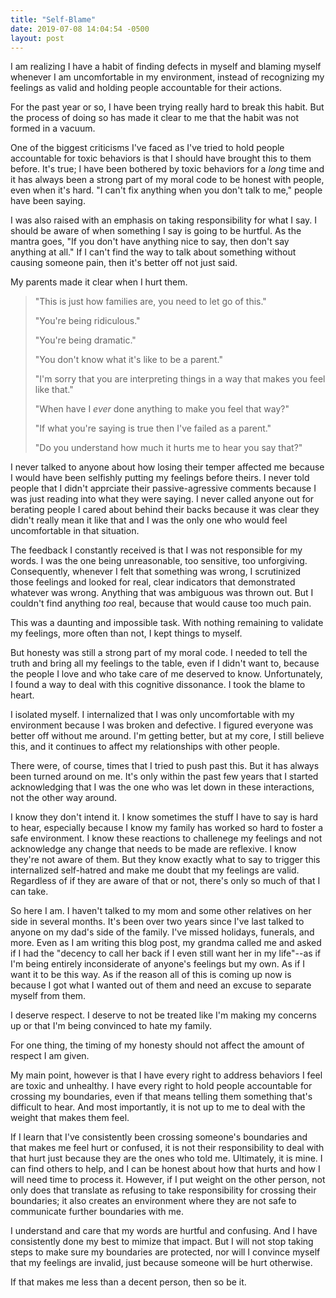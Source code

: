 ```yaml
---
title: "Self-Blame"
date: 2019-07-08 14:04:54 -0500
layout: post
---
```


I am realizing I have a habit of finding defects in myself and blaming myself whenever I am uncomfortable in my environment, instead of recognizing my feelings as valid and holding people accountable for their actions.

For the past year or so, I have been trying really hard to break this habit. But the process of doing so has made it clear to me that the habit was not formed in a vacuum.

One of the biggest criticisms I've faced as I've tried to hold people accountable for toxic behaviors is that I should have brought this to them before. It's true; I have been bothered by toxic behaviors for a *long* time and it has always been a strong part of my moral code to be honest with people, even 
when it's hard. "I can't fix anything when you don't talk to me," people have been saying.

I was also raised with an emphasis on taking responsibility for what I say. I should be aware of when something I say is going to be hurtful. As the mantra goes, "If you don't have anything nice to say, then don't say anything at all." If I can't find the way to talk about something without causing someone 
pain, then it's better off not just said. 

My parents made it clear when I hurt them.

 > "This is just how families are, you need to let go of this."
 >
 > "You're being ridiculous."
 >
 > "You're being dramatic."
 >
 > "You don't know what it's like to be a parent."
 >
 > "I'm sorry that you are interpreting things in a way that makes you feel like that."
 >
 > "When have I *ever* done anything to make you feel that way?"
 >
 > "If what you're saying is true then I've failed as a parent."
 >
 > "Do you understand how much it hurts me to hear you say that?"

I never talked to anyone about how losing their temper affected me because I would have 
been selfishly putting my 
feelings before theirs. I never told people that I didn't apprciate their 
passive-agressive comments because I was just reading into what they were saying. I never called anyone out for berating people I cared about behind their backs because it was clear they didn't really mean it like that and I was the only one who would feel uncomfortable in that situation. 

The feedback I constantly received is that I was not responsible for my words. I was the one being unreasonable, too sensitive, too unforgiving. Consequently, whenever I felt that something was 
wrong, I scrutinized those feelings 
and looked for real, clear indicators that demonstrated whatever was wrong. Anything that was ambiguous was thrown out. But I couldn't find anything *too* real, because that would cause too much pain.

This was a daunting and impossible task. With nothing remaining to validate my feelings, more often than not, I kept things to myself.

But honesty was still a strong part of my moral code. I needed to tell the truth and bring all my feelings to the table, even if I didn't want to, because the people I love and who 
take care of me deserved to know. Unfortunately, I found a way to deal with this cognitive dissonance. I took the blame to heart.

I isolated myself. I internalized that I was only uncomfortable with my environment because I was broken and defective. I figured everyone was better off without me around. I'm getting better, but at my core, I still believe this, and it continues to affect my relationships with other people.

There were, of course, times that I tried to push past this. But it has always been turned around on me. It's only within the past few years that I started acknowledging that I was the one who was let down in these interactions, not the other way around. 

I know they don't intend it. I know sometimes the stuff I have to say is hard to hear, especially because I know my family has worked so hard to foster a safe environment. I know these reactions to challenege my feelings and not acknowledge any change that needs to be made are reflexive. I know they're not aware of them. But they know exactly what to say to trigger this internalized self-hatred and make me doubt that my feelings are valid. Regardless of if they are aware of that or not, there's only so much of that I can take.

So here I am. I haven't talked to my mom and some other relatives on her side in several months. It's been over two years since I've last talked to anyone on my dad's side of the family. I've missed holidays, funerals, and more. Even as I am writing this blog post, my grandma called me and asked if I had the "decency to call her back if I even still want her in my life"--as if I'm being entirely inconsiderate of anyone's feelings but my own. As if I want it to be this way. As if the reason all of this is coming up now is because I got what I wanted out of them and need an excuse to separate myself from them.

I deserve respect. I deserve to not be treated like I'm making my concerns up or that I'm being convinced to hate my family. 

For one thing, the timing of my honesty should not affect the amount of respect I am given.

My main point, however is that I have every right to address behaviors I feel are toxic and unhealthy. I have every right to hold people accountable for crossing my boundaries, even if that means telling them something that's difficult to hear. And most importantly, it is not up to me to deal with the weight that makes them feel.

If I learn that I've consistently been crossing someone's boundaries and that makes me feel hurt or confused, it is not their responsibility to deal with that hurt just because they are the ones who told me. Ultimately, it is mine. I can find others to help, and I can be honest about how that hurts and how I will need time to process it. However, if I put weight on the other person, not only does that translate as refusing to take responsibility for crossing their boundaries; it also creates an environment where they are not safe to communicate further boundaries with me.

I understand and care that my words are hurtful and confusing. And I have consistently done my best to mimize that impact. But I will not stop taking steps to make sure my boundaries are protected, nor will I convince myself that my feelings are invalid, just because someone will be hurt otherwise. 

If that makes me less than a decent person, then so be it.
